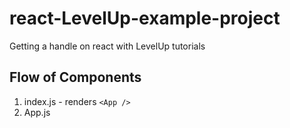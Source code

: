 # react-LevelUp-example-project
Getting a handle on react with LevelUp tutorials


## Flow of Components

  1. index.js - renders `<App />`
  2. App.js
